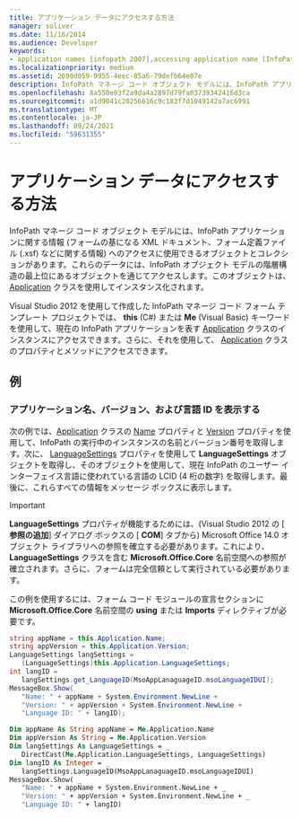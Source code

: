```yaml
---
title: アプリケーション データにアクセスする方法
manager: soliver
ms.date: 11/16/2014
ms.audience: Developer
keywords:
- application names [infopath 2007],accessing application name [InfoPath 2007],InfoPath 2007, accessing application data,accessing application version [InfoPath 2007],application versions [InfoPath 2007],language IDs [InfoPath 2007],LCID [InfoPath 2007],application data [InfoPath 2007],accessing language ID [InfoPath 2007]
ms.localizationpriority: medium
ms.assetid: 2698d059-9955-4eec-85a6-79defb64e07e
description: InfoPath マネージ コード オブジェクト モデルには、InfoPath アプリケーションに関する情報 (フォームの基になる XML ドキュメント、フォーム定義ファイル (.xsf) などに関する情報) へのアクセスに使用できるオブジェクトとコレクションがあります。これらのデータには、InfoPath オブジェクト モデルの階層構造の最上位にあるオブジェクトを通じてアクセスします。このオブジェクトは、Application クラスを使用してインスタンス化されます。
ms.openlocfilehash: 8a550e03f2a9da4a2897d79fa03739342416d3ca
ms.sourcegitcommit: a1d9041c20256616c9c183f7d1049142a7ac6991
ms.translationtype: MT
ms.contentlocale: ja-JP
ms.lasthandoff: 09/24/2021
ms.locfileid: "59631355"
---
```

# <a name="access-application-data"></a>アプリケーション データにアクセスする方法

InfoPath マネージ コード オブジェクト モデルには、InfoPath アプリケーションに関する情報 (フォームの基になる XML ドキュメント、フォーム定義ファイル (.xsf) などに関する情報) へのアクセスに使用できるオブジェクトとコレクションがあります。これらのデータには、InfoPath オブジェクト モデルの階層構造の最上位にあるオブジェクトを通じてアクセスします。このオブジェクトは、[Application](https://msdn.microsoft.com/library/Microsoft.Office.InfoPath.Application.aspx) クラスを使用してインスタンス化されます。 
  
Visual Studio 2012 を使用して作成した InfoPath マネージ コード フォーム テンプレート プロジェクトでは、 **this** (C#) または **Me** (Visual Basic) キーワードを使用して、現在の InfoPath アプリケーションを表す [Application](https://msdn.microsoft.com/library/Microsoft.Office.InfoPath.Application.aspx) クラスのインスタンスにアクセスできます。さらに、それを使用して、 [Application](https://msdn.microsoft.com/library/Microsoft.Office.InfoPath.Application.aspx) クラスのプロパティとメソッドにアクセスできます。 
  
## <a name="example"></a>例

### <a name="displaying-the-application-name-version-and-language-id"></a>アプリケーション名、バージョン、および言語 ID を表示する

次の例では、[Application](https://msdn.microsoft.com/library/Microsoft.Office.InfoPath.Application.Name.aspx) クラスの [Name](https://msdn.microsoft.com/library/Microsoft.Office.InfoPath.Application.Version.aspx) プロパティと [Version](https://msdn.microsoft.com/library/Microsoft.Office.InfoPath.Application.aspx) プロパティを使用して、InfoPath の実行中のインスタンスの名前とバージョン番号を取得します。次に、 [LanguageSettings](https://msdn.microsoft.com/library/Microsoft.Office.InfoPath.Application.LanguageSettings.aspx) プロパティを使用して **LanguageSettings** オブジェクトを取得し、そのオブジェクトを使用して、現在 InfoPath のユーザー インターフェイス言語に使われている言語の LCID (4 桁の数字) を取得します。最後に、これらすべての情報をメッセージ ボックスに表示します。 
  
> [!IMPORTANT]
> **LanguageSettings** プロパティが機能するためには、(Visual Studio 2012 の [ **参照の追加**] ダイアログ ボックスの [ **COM**] タブから) Microsoft Office 14.0 オブジェクト ライブラリへの参照を確立する必要があります。これにより、 **LanguageSettings** クラスを含む **Microsoft.Office.Core** 名前空間への参照が確立されます。さらに、フォームは完全信頼として実行されている必要があります。 
  
この例を使用するには、フォーム コード モジュールの宣言セクションに **Microsoft.Office.Core** 名前空間の **using** または **Imports** ディレクティブが必要です。 
  
```cs
string appName = this.Application.Name;
string appVersion = this.Application.Version;
LanguageSettings langSettings = 
   (LanguageSettings)this.Application.LanguageSettings;
int langID = 
   langSettings.get_LanguageID(MsoAppLanaguageID.msoLanguageIDUI);
MessageBox.Show(
   "Name: " + appName + System.Environment.NewLine +
   "Version: " + appVersion + System.Environment.NewLine +
   "Language ID: " + langID);
```

```vb
Dim appName As String appName = Me.Application.Name
Dim appVersion As String = Me.Application.Version
Dim langSettings As LanguageSettings = _
   DirectCast(Me.Application.LanguageSettings, LanguageSettings)
Dim langID As Integer = _
   langSettings.LanguageID(MsoAppLanaguageID.msoLanguageIDUI)
MessageBox.Show( _
   "Name: " + appName + System.Environment.NewLine + _
   "Version: " + appVersion + System.Environment.NewLine + _
   "Language ID: " + langID)
```


